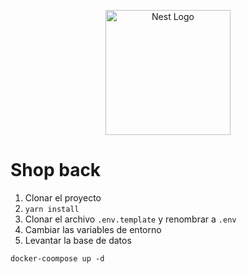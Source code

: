 <p align="center">
  <a href="http://nestjs.com/" target="blank"><img src="https://nestjs.com/img/logo-small.svg" width="200" alt="Nest Logo" /></a>
</p>

# Shop back

1. Clonar el proyecto
2. `yarn install`
3. Clonar el archivo `.env.template` y renombrar a `.env`
4. Cambiar las variables de entorno
5. Levantar la base de datos

```
docker-coompose up -d
```
